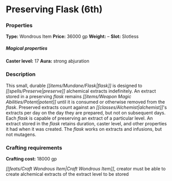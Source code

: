 ﻿---
Title: "Preserving Flask (6th)"
Type: "Wondrous Item"
Price: "36000 gp"
Weight: "–"
Slot: "Slotless"
Caster level: "17"
Aura: "strong abjuration"
Description: |
  "This small, durable flask is designed to preserve alchemical extracts indefinitely. An extract stored in a _preserving flask_ remains potent until it is consumed or otherwise removed from the flask. Preserved extracts count against an alchemist's extracts per day on the day they are prepared, but not on subsequent days. Each flask is capable of preserving an extract of a particular level. An extract stored in the flask retains duration, caster level, and other properties it had when it was created. The flask works on extracts and infusions, but not mutagens."
Crafting cost: "18000 gp"
Sources: "['Ultimate Equipment']"
---

# Preserving Flask (6th)

### Properties

**Type:** Wondrous Item **Price:** 36000 gp **Weight:** – **Slot:** Slotless

##### Magical properties

**Caster level:** 17 **Aura:** strong abjuration

### Description

This small, durable _[[items/Mundane/Flask|flask]]_ is designed to _[[spells/Preserve|preserve]]_ alchemical extracts indefinitely. An extract stored in a preserving _flask_ remains _[[items/Weapon Magic Abilities/Potent|potent]]_ until it is consumed or otherwise removed from the _flask_. Preserved extracts count against an _[[classes/Alchemist|alchemist]]_'s extracts per day on the day they are prepared, but not on subsequent days. Each _flask_ is capable of preserving an extract of a particular level. An extract stored in the _flask_ retains duration, caster level, and other properties it had when it was created. The _flask_ works on extracts and infusions, but not mutagens.

### Crafting requirements

**Crafting cost:** 18000 gp

_[[feats/Craft Wondrous Item|Craft Wondrous Item]]_, creator must be able to create alchemical extracts of the extract level to be stored

